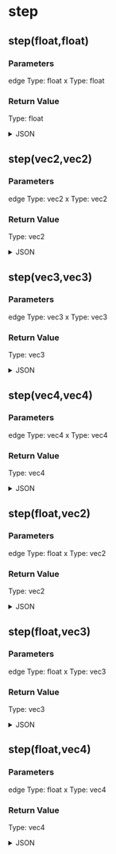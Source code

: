 # step

## step(float,float)

### Parameters

edge
  Type: float
x
  Type: float

### Return Value

  Type: float

<details><summary>JSON</summary>

```
{
  "Type": "step(float,float)",
  "Name": "step(float,float)",
  "Category": 1,
  "InputPins": [
    {
      "Connection": null,
      "Id": "edge",
      "Type": "float"
    },
    {
      "Connection": null,
      "Id": "x",
      "Type": "float"
    }
  ],
  "OutputPins": [
    {
      "Id": "",
      "Type": "float"
    }
  ]
}
```

</details>

## step(vec2,vec2)

### Parameters

edge
  Type: vec2
x
  Type: vec2

### Return Value

  Type: vec2

<details><summary>JSON</summary>

```
{
  "Type": "step(vec2,vec2)",
  "Name": "step(vec2,vec2)",
  "Category": 1,
  "InputPins": [
    {
      "Connection": null,
      "Id": "edge",
      "Type": "vec2"
    },
    {
      "Connection": null,
      "Id": "x",
      "Type": "vec2"
    }
  ],
  "OutputPins": [
    {
      "Id": "",
      "Type": "vec2"
    }
  ]
}
```

</details>

## step(vec3,vec3)

### Parameters

edge
  Type: vec3
x
  Type: vec3

### Return Value

  Type: vec3

<details><summary>JSON</summary>

```
{
  "Type": "step(vec3,vec3)",
  "Name": "step(vec3,vec3)",
  "Category": 1,
  "InputPins": [
    {
      "Connection": null,
      "Id": "edge",
      "Type": "vec3"
    },
    {
      "Connection": null,
      "Id": "x",
      "Type": "vec3"
    }
  ],
  "OutputPins": [
    {
      "Id": "",
      "Type": "vec3"
    }
  ]
}
```

</details>

## step(vec4,vec4)

### Parameters

edge
  Type: vec4
x
  Type: vec4

### Return Value

  Type: vec4

<details><summary>JSON</summary>

```
{
  "Type": "step(vec4,vec4)",
  "Name": "step(vec4,vec4)",
  "Category": 1,
  "InputPins": [
    {
      "Connection": null,
      "Id": "edge",
      "Type": "vec4"
    },
    {
      "Connection": null,
      "Id": "x",
      "Type": "vec4"
    }
  ],
  "OutputPins": [
    {
      "Id": "",
      "Type": "vec4"
    }
  ]
}
```

</details>

## step(float,vec2)

### Parameters

edge
  Type: float
x
  Type: vec2

### Return Value

  Type: vec2

<details><summary>JSON</summary>

```
{
  "Type": "step(float,vec2)",
  "Name": "step(float,vec2)",
  "Category": 1,
  "InputPins": [
    {
      "Connection": null,
      "Id": "edge",
      "Type": "float"
    },
    {
      "Connection": null,
      "Id": "x",
      "Type": "vec2"
    }
  ],
  "OutputPins": [
    {
      "Id": "",
      "Type": "vec2"
    }
  ]
}
```

</details>

## step(float,vec3)

### Parameters

edge
  Type: float
x
  Type: vec3

### Return Value

  Type: vec3

<details><summary>JSON</summary>

```
{
  "Type": "step(float,vec3)",
  "Name": "step(float,vec3)",
  "Category": 1,
  "InputPins": [
    {
      "Connection": null,
      "Id": "edge",
      "Type": "float"
    },
    {
      "Connection": null,
      "Id": "x",
      "Type": "vec3"
    }
  ],
  "OutputPins": [
    {
      "Id": "",
      "Type": "vec3"
    }
  ]
}
```

</details>

## step(float,vec4)

### Parameters

edge
  Type: float
x
  Type: vec4

### Return Value

  Type: vec4

<details><summary>JSON</summary>

```
{
  "Type": "step(float,vec4)",
  "Name": "step(float,vec4)",
  "Category": 1,
  "InputPins": [
    {
      "Connection": null,
      "Id": "edge",
      "Type": "float"
    },
    {
      "Connection": null,
      "Id": "x",
      "Type": "vec4"
    }
  ],
  "OutputPins": [
    {
      "Id": "",
      "Type": "vec4"
    }
  ]
}
```

</details>

